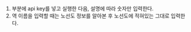 1. <open router key> 부분에 api key를 넣고 실행한 다음, 설명에 따라 숫자만 입력한다.
2. 역 이름을 입력할 때는 노선도 정보를 알아본 후 노선도에 적혀있는 그대로 입력한다.
